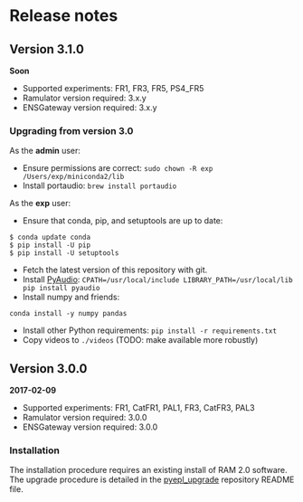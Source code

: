 # Release notes

## Version 3.1.0

**Soon**

* Supported experiments: FR1, FR3, FR5, PS4_FR5
* Ramulator version required: 3.x.y
* ENSGateway version required: 3.x.y

### Upgrading from version 3.0

As the **admin** user:

* Ensure permissions are correct: `sudo chown -R exp /Users/exp/miniconda2/lib`
* Install portaudio: `brew install portaudio`

As the **exp** user:

* Ensure that conda, pip, and setuptools are up to date:

```
$ conda update conda
$ pip install -U pip
$ pip install -U setuptools
```

* Fetch the latest version of this repository with git.
* Install [PyAudio][]: `CPATH=/usr/local/include LIBRARY_PATH=/usr/local/lib pip install pyaudio`
* Install numpy and friends:

```
conda install -y numpy pandas
```

* Install other Python requirements: `pip install -r requirements.txt`
* Copy videos to `./videos` (TODO: make available more robustly)

[PyAudio]: https://people.csail.mit.edu/hubert/pyaudio/

## Version 3.0.0

**2017-02-09**

* Supported experiments: FR1, CatFR1, PAL1, FR3, CatFR3, PAL3
* Ramulator version required: 3.0.0
* ENSGateway version required: 3.0.0

### Installation

The installation procedure requires an existing install of RAM 2.0 software. The
upgrade procedure is detailed in the [pyepl_upgrade][] repository README file.

[pyepl_upgrade]: https://github.com/ramdarpaprojectorg/pyepl_upgrade
